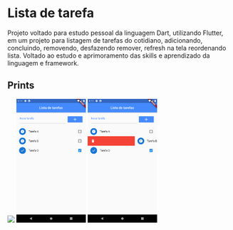 # Lista de tarefa

Projeto voltado para estudo pessoal da linguagem Dart, utilizando Flutter, em um projeto para listagem de tarefas do cotidiano, adicionando, concluindo, removendo, desfazendo remover, refresh na tela reordenando lista. Voltado ao estudo e aprimoramento das skills e aprendizado da linguagem e framework.

## Prints

<img src="https://github.com/brunoFelipeDev/flutter-lista-tarefas/blob/master/images/app.gif?raw=true" width="31%" />
<img src="https://github.com/brunoFelipeDev/flutter-lista-tarefas/blob/master/images/screen_1.png" width="31%"></img> 
<img src="https://github.com/brunoFelipeDev/flutter-lista-tarefas/blob/master/images/screen_2.png" width="31%"></img> 